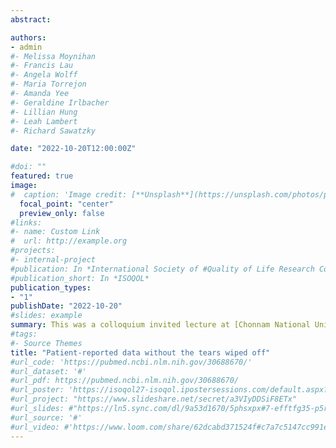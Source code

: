 ```yaml
---
abstract:  

authors:
- admin
#- Melissa Moynihan
#- Francis Lau
#- Angela Wolff
#- Maria Torrejon
#- Amanda Yee
#- Geraldine Irlbacher
#- Lillian Hung
#- Leah Lambert
#- Richard Sawatzky

date: "2022-10-20T12:00:00Z"

#doi: ""
featured: true
image:
#  caption: 'Image credit: [**Unsplash**](https://unsplash.com/photos/pLCdAaMFLTE)'
  focal_point: "center"
  preview_only: false
#links:
#- name: Custom Link
#  url: http://example.org
#projects:
#- internal-project
#publication: In *International Society of #Quality of Life Research Conference*
#publication_short: In *ISOQOL*
publication_types:
- "1"
publishDate: "2022-10-20"
#slides: example
summary: This was a colloquium invited lecture at [Chonnam National University](https://www.jnu.ac.kr/) focusing on the use of patient-reported data and personas.
#tags:
#- Source Themes
title: "Patient-reported data without the tears wiped off"
#url_code: 'https://pubmed.ncbi.nlm.nih.gov/30688670/'
#url_dataset: '#'
#url_pdf: https://pubmed.ncbi.nlm.nih.gov/30688670/
#url_poster: 'https://isoqol27-isoqol.ipostersessions.com/default.aspx?s=92-DC-9D-#CE-6D-FA-6A-42-DB-DA-BC-29-5C-06-D3-7D'
#url_project: "https://www.slideshare.net/secret/a3VIyDDSiF8ETx"
#url_slides: #"https://ln5.sync.com/dl/9a53d1670/5phsxpx#7-efftfg35-p5rvqehi-gw79cpcu"
#url_source: '#'
#url_video: #'https://www.loom.com/share/62dcabd371524f#c7a7c5147cc991ee2d'
---
```

